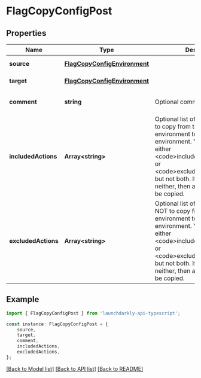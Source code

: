 # FlagCopyConfigPost


## Properties

Name | Type | Description | Notes
------------ | ------------- | ------------- | -------------
**source** | [**FlagCopyConfigEnvironment**](FlagCopyConfigEnvironment.md) |  | [default to undefined]
**target** | [**FlagCopyConfigEnvironment**](FlagCopyConfigEnvironment.md) |  | [default to undefined]
**comment** | **string** | Optional comment | [optional] [default to undefined]
**includedActions** | **Array&lt;string&gt;** | Optional list of the flag changes to copy from the source environment to the target environment. You may include either &lt;code&gt;includedActions&lt;/code&gt; or &lt;code&gt;excludedActions&lt;/code&gt;, but not both. If you include neither, then all flag changes will be copied. | [optional] [default to undefined]
**excludedActions** | **Array&lt;string&gt;** | Optional list of the flag changes NOT to copy from the source environment to the target environment. You may include either  &lt;code&gt;includedActions&lt;/code&gt; or &lt;code&gt;excludedActions&lt;/code&gt;, but not both. If you include neither, then all flag changes will be copied. | [optional] [default to undefined]

## Example

```typescript
import { FlagCopyConfigPost } from 'launchdarkly-api-typescript';

const instance: FlagCopyConfigPost = {
    source,
    target,
    comment,
    includedActions,
    excludedActions,
};
```

[[Back to Model list]](../README.md#documentation-for-models) [[Back to API list]](../README.md#documentation-for-api-endpoints) [[Back to README]](../README.md)
